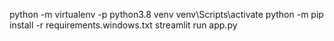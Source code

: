 python -m virtualenv -p python3.8 venv
venv\Scripts\activate
python -m pip install -r requirements.windows.txt
streamlit run app.py